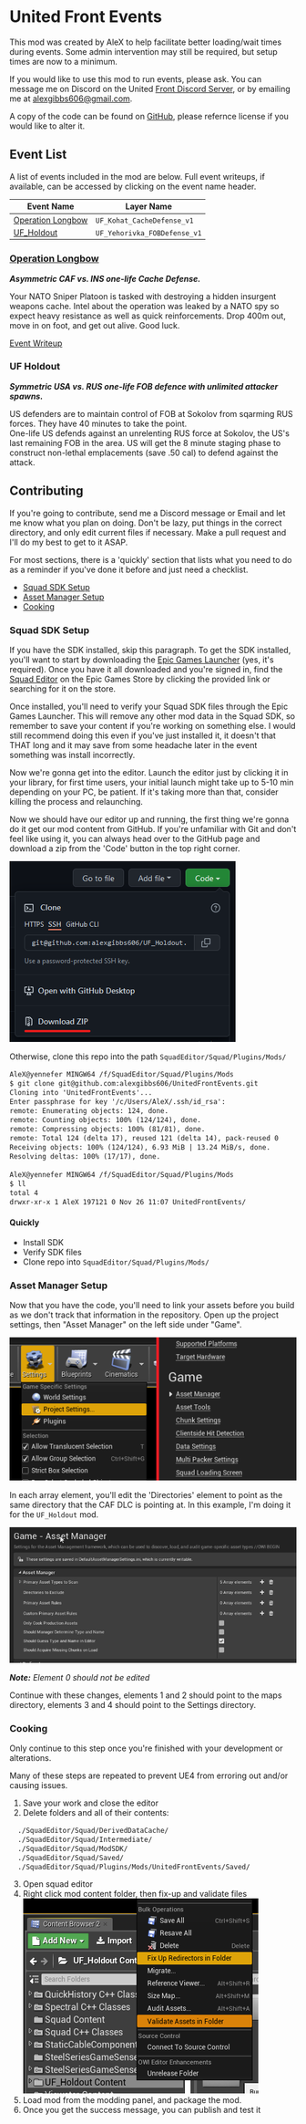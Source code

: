 # United Front Events

This mod was created by AleX to help facilitate better loading/wait times during events. Some admin intervention may still be required, but setup times are now to a minimum.

If you would like to use this mod to run events, please ask. You can message me on Discord on the United [Front Discord Server](https://discord.gg/theunitedfront), or by emailing me at alexgibbs606@gmail.com.

A copy of the code can be found on [GitHub](https://github.com/alexgibbs606/UnitedFrontEvents), please refernce license if you would like to alter it.

## Event List

A list of events included in the mod are below. Full event writeups, if available, can be accessed by clicking on the event name header.

| Event Name | Layer Name |
|-|-|
| [Operation Longbow](#operation-condor) | `UF_Kohat_CacheDefense_v1` |
| [UF_Holdout](#uf-holdout) | `UF_Yehorivka_FOBDefense_v1` |


### [Operation Longbow](https://docs.google.com/document/d/1CVyPtZjW3r3GyhZs1tDADObci9r0GJn8m44u40QcMZo/edit?usp=sharing)

***Asymmetric CAF vs. INS one-life Cache Defense.***

Your NATO Sniper Platoon is tasked with destroying a hidden insurgent weapons cache. Intel about the operation was leaked by a NATO spy so expect heavy resistance as well as quick reinforcements. Drop 400m out, move in on foot, and get out alive. Good luck.

[Event Writeup](https://docs.google.com/document/d/1CVyPtZjW3r3GyhZs1tDADObci9r0GJn8m44u40QcMZo/edit?usp=sharing)



### UF Holdout

***Symmetric USA vs. RUS one-life FOB defence with unlimited attacker spawns.***

US defenders are to maintain control of FOB at Sokolov from sqarming RUS forces. They have 40 minutes to take the point.  
One-life US defends against an unrelenting RUS force at Sokolov, the US's last remaining FOB in the area. US will get the 8 minute staging phase to construct non-lethal emplacements (save .50 cal) to defend against the attack.

## Contributing

If you're going to contribute, send me a Discord message or Email and let me know what you plan on doing. Don't be lazy, put things in the correct directory, and only edit current files if necessary. Make a pull request and I'll do my best to get to it ASAP.

For most sections, there is a 'quickly' section that lists what you need to do as a reminder if you've done it before and just need a checklist.

- [Squad SDK Setup](#squad-sdk-setup)
- [Asset Manager Setup](#asset-manager-setup)
- [Cooking](#cooking)

### Squad SDK Setup

If you have the SDK installed, skip this paragraph. To get the SDK installed, you'll want to start by downloading the [Epic Games Launcher](https://www.epicgames.com/store/en-US/download) (yes, it's required). Once you have it all downloaded and you're signed in, find the [Squad Editor](https://www.epicgames.com/store/en-US/p/squad) on the Epic Games Store by clicking the provided link or searching for it on the store.

Once installed, you'll need to verify your Squad SDK files through the Epic Games Launcher. This will remove any other mod data in the Squad SDK, so remember to save your content if you're working on something else. I would still recommend doing this even if you've just installed it, it doesn't that THAT long and it may save from some headache later in the event something was install incorrectly.

Now we're gonna get into the editor. Launch the editor just by clicking it in your library, for first time users, your initial launch might take up to 5-10 min depending on your PC, be patient. If it's taking more than that, consider killing the process and relaunching.

Now we should have our editor up and running, the first thing we're gonna do it get our mod content from GitHub. If you're unfamiliar with Git and don't feel like using it, you can always head over to the GitHub page and download a zip from the 'Code' button in the top right corner.

![Downloading without Git](docs/nonGitDownload.png)

Otherwise, clone this repo into the path `SquadEditor/Squad/Plugins/Mods/`

```console
AleX@yennefer MINGW64 /f/SquadEditor/Squad/Plugins/Mods
$ git clone git@github.com:alexgibbs606/UnitedFrontEvents.git
Cloning into 'UnitedFrontEvents'...
Enter passphrase for key '/c/Users/AleX/.ssh/id_rsa':
remote: Enumerating objects: 124, done.
remote: Counting objects: 100% (124/124), done.
remote: Compressing objects: 100% (81/81), done.
remote: Total 124 (delta 17), reused 121 (delta 14), pack-reused 0
Receiving objects: 100% (124/124), 6.93 MiB | 13.24 MiB/s, done.
Resolving deltas: 100% (17/17), done.

AleX@yennefer MINGW64 /f/SquadEditor/Squad/Plugins/Mods
$ ll
total 4
drwxr-xr-x 1 AleX 197121 0 Nov 26 11:07 UnitedFrontEvents/
```

#### Quickly

- Install SDK
- Verify SDK files
- Clone repo into `SquadEditor/Squad/Plugins/Mods/`


### Asset Manager Setup

Now that you have the code, you'll need to link your assets before you build as we don't track that information in the repository. Open up the project settings, then "Asset Manager" on the left side under "Game".

![Asset manager location](docs/assetManagerPath.png)

In each array element, you'll edit the 'Directories' element to point as the same directory that the CAF DLC is pointing at. In this example, I'm doing it for the `UF_Holdout` mod.

![Asset manager example](docs/assetManagerAddPath.gif)

***Note:** Element 0 should not be edited*

Continue with these changes, elements 1 and 2 should point to the maps directory, elements 3 and 4 should point to the Settings directory.

### Cooking

Only continue to this step once you're finished with your development or alterations.

Many of these steps are repeated to prevent UE4 from erroring out and/or causing issues.

1. Save your work and close the editor
2. Delete folders and all of their contents:
```
  ./SquadEditor/Squad/DerivedDataCache/
  ./SquadEditor/Squad/Intermediate/
  ./SquadEditor/Squad/ModSDK/
  ./SquadEditor/Squad/Saved/
  ./SquadEditor/Squad/Plugins/Mods/UnitedFrontEvents/Saved/
```
3. Open squad editor
4. Right click mod content folder, then fix-up and validate files  
![Image of menu for Fix Up and Validate files](docs/fixupAndValidate.png)
5. Load mod from the modding panel, and package the mod.
6. Once you get the success message, you can publish and test it
